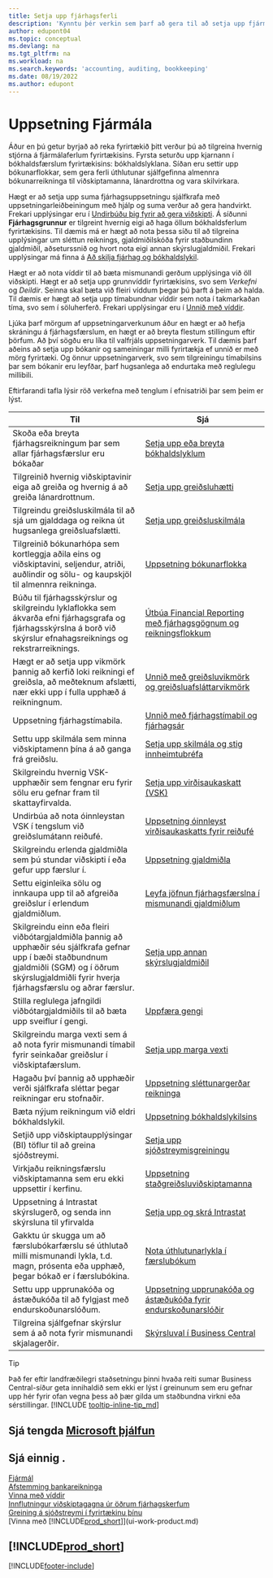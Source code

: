 ```yaml
---
title: Setja upp fjárhagsferli
description: 'Kynntu þér verkin sem þarf að gera til að setja upp fjármál í fyrirtækinu sem hentar öllum þínum þörfum tengdum bókhaldi, endurskoðun eða bókunum.'
author: edupont04
ms.topic: conceptual
ms.devlang: na
ms.tgt_pltfrm: na
ms.workload: na
ms.search.keywords: 'accounting, auditing, bookkeeping'
ms.date: 08/19/2022
ms.author: edupont
---
```

# <a name="setting-up-finance" />Uppsetning Fjármála

Áður en þú getur byrjað að reka fyrirtækið þitt verður þú að tilgreina hvernig stjórna á fjármálaferlum fyrirtækisins. Fyrsta seturðu upp kjarnann í bókhaldsfærslum fyrirtækisins: bókhaldslyklana. Síðan eru settir upp bókunarflokkar, sem gera ferli úthlutunar sjálfgefinna almennra bókunarreikninga til viðskiptamanna, lánardrottna og vara skilvirkara.

Hægt er að setja upp suma fjárhagsuppsetningu sjálfkrafa með uppsetningarleiðbeiningum með hjálp og suma verður að gera handvirkt. Frekari upplýsingar eru í [Undirbúðu þig fyrir að gera viðskipti](ui-get-ready-business.md). Á síðunni **Fjárhagsgrunnur** er tilgreint hvernig eigi að haga öllum bókhaldsferlum fyrirtækisins. Til dæmis má er hægt að nota þessa síðu til að tilgreina upplýsingar um sléttun reiknings, gjaldmiðilskóða fyrir staðbundinn gjaldmiðil, aðseturssnið og hvort nota eigi annan skýrslugjaldmiðil. Frekari upplýsingar má finna á [Að skilja fjárhag og bókhaldslykil](finance-general-ledger.md).  

Hægt er að nota víddir til að bæta mismunandi gerðum upplýsinga við öll viðskipti. Hægt er að setja upp grunnvíddir fyrirtækisins, svo sem *Verkefni* og *Deildir*. Seinna skal bæta við fleiri víddum þegar þú þarft á þeim að halda. Til dæmis er hægt að setja upp tímabundnar víddir sem nota í takmarkaðan tíma, svo sem í söluherferð. Frekari upplýsingar eru í [Unnið með víddir](finance-dimensions.md).

Ljúka þarf mörgum af uppsetningarverkunum áður en hægt er að hefja skráningu á fjárhagsfærslum, en hægt er að breyta flestum stillingum eftir þörfum. Að því sögðu eru líka til valfrjáls uppsetningarverk. Til dæmis þarf aðeins að setja upp bókanir og sameiningar milli fyrirtækja ef unnið er með mörg fyrirtæki. Og önnur uppsetningarverk, svo sem tilgreiningu tímabilsins þar sem bókanir eru leyfðar, þarf hugsanlega að endurtaka með reglulegu millibili.  

Eftirfarandi tafla lýsir röð verkefna með tenglum í efnisatriði þar sem þeim er lýst.

| Til | Sjá |
| --- | --- |
|Skoða eða breyta fjárhagsreikningum þar sem allar fjárhagsfærslur eru bókaðar|[Setja upp eða breyta bókhaldslyklum](finance-setup-chart-accounts.md)|
| Tilgreinið hvernig viðskiptavinir eiga að greiða og hvernig á að greiða lánardrottnum. |[Setja upp greiðsluhætti](finance-payment-methods.md) |
| Tilgreindu greiðsluskilmála til að sjá um gjalddaga og reikna út hugsanlega greiðsluafslætti.|[Setja upp greiðsluskilmála](finance-payment-terms.md) |
| Tilgreinið bókunarhópa sem kortleggja aðila eins og viðskiptavini, seljendur, atriði, auðlindir og sölu- og kaupskjöl til almennra reikninga. |[Uppsetning bókunarflokka](finance-posting-groups.md)|
|Búðu til fjárhagsskýrslur og skilgreindu lyklaflokka sem ákvarða efni fjárhagsgrafa og fjárhagsskýrslna á borð við skýrslur efnahagsreiknings og rekstrarreiknings.|[Útbúa Financial Reporting með fjárhagsgögnum og reikningsflokkum](bi-how-work-account-schedule.md)|
|Hægt er að setja upp vikmörk þannig að kerfið loki reikningi ef greiðsla, að meðteknum afslætti, nær ekki upp í fulla upphæð á reikningnum.|[Unnið með greiðsluvikmörk og greiðsluafsláttarvikmörk](finance-payment-tolerance-and-payment-discount-tolerance.md)|
| Uppsetning fjárhagstímabila. |[Unnið með fjárhagstímabil og fjárhagsár](finance-accounting-periods-and-fiscal-years.md) |
|Settu upp skilmála sem minna viðskiptamenn þína á að ganga frá greiðslu.|[Setja upp skilmála og stig innheimtubréfa](finance-setup-reminders.md)|
| Skilgreindu hvernig VSK-upphæðir sem fengnar eru fyrir sölu eru gefnar fram til skattayfirvalda. |[Setja upp virðisaukaskatt (VSK)](finance-setup-vat.md)|
|Undirbúa að nota óinnleystan VSK í tengslum við greiðslumátann reiðufé.|[Uppsetning óinnleyst virðisaukaskatts fyrir reiðufé](finance-setup-unrealized-vat.md)|
|Skilgreindu erlenda gjaldmiðla sem þú stundar viðskipti í eða gefur upp færslur í.|[Uppsetning gjaldmiðla](finance-set-up-currencies.md)|
| Settu eiginleika sölu og innkaupa upp til að afgreiða greiðslur í erlendum gjaldmiðlum.|[Leyfa jöfnun fjárhagsfærslna í mismunandi gjaldmiðlum](finance-how-enable-application-ledger-entries-different-currencies.md)
|Skilgreindu einn eða fleiri viðbótargjaldmiðla þannig að upphæðir séu sjálfkrafa gefnar upp í bæði staðbundnum gjaldmiðli (SGM) og í öðrum skýrslugjaldmiðli fyrir hverja fjárhagsfærslu og aðrar færslur.|[Setja upp annan skýrslugjaldmiðil](finance-how-setup-additional-currencies.md)|
|Stilla reglulega jafngildi viðbótargjaldmiðils til að bæta upp sveiflur í gengi.|[Uppfæra gengi](finance-how-update-currencies.md)|
|Skilgreindu marga vexti sem á að nota fyrir mismunandi tímabil fyrir seinkaðar greiðslur í viðskiptafærslum.|[Setja upp marga vexti](finance-how-to-set-up-multiple-interest-rates.md)|
|Hagaðu því þannig að upphæðir verði sjálfkrafa sléttar þegar reikningar eru stofnaðir.|[Uppsetning sléttunargerðar reikninga](finance-set-up-invoice-rounding.md)|
| Bæta nýjum reikningum við eldri bókhaldslykil. |[Uppsetning bókhaldslykilsins](finance-setup-chart-accounts.md) |
| Setjið upp viðskiptaupplýsingar (BI) töflur til að greina sjóðstreymi. |[Setja upp sjóðstreymisgreiningu](finance-setup-cash-flow-analyses.md) |
|Virkjaðu reikningsfærslu viðskiptamanna sem eru ekki uppsettir í kerfinu.|[Uppsetning staðgreiðsluviðskiptamanna](finance-how-to-set-up-cash-customers.md)|
| Uppsetning á Intrastat skýrslugerð, og senda inn skýrsluna til yfirvalda | [Setja upp og skrá Intrastat](finance-how-setup-report-intrastat.md)|
|Gakktu úr skugga um að færslubókarfærslu sé úthlutað milli mismunandi lykla, t.d. magn, prósenta eða upphæð, þegar bókað er í færslubókina.|[Nota úthlutunarlykla í færslubókum](ui-how-use-allocation-keys-general-journals.md)|
|Settu upp upprunakóða og ástæðukóða til að fylgjast með endurskoðunarslóðum.|[Uppsetning upprunakóða og ástæðukóða fyrir endurskoðunarslóðir](finance-setup-trail-codes.md)|
|Tilgreina sjálfgefnar skýrslur sem á að nota fyrir mismunandi skjalagerðir.|[Skýrsluval í Business Central](across-report-selections.md)|

> [!TIP]
> Það fer eftir landfræðilegri staðsetningu þinni hvaða reiti sumar Business Central-síður geta innihaldið sem ekki er lýst í greinunum sem eru gefnar upp hér fyrir ofan vegna þess að þær gilda um staðbundna virkni eða sérstillingar. [!INCLUDE [tooltip-inline-tip_md](includes/tooltip-inline-tip_md.md)]

## <a name="see-related-microsoft-training" />Sjá tengda [Microsoft þjálfun](/training/paths/set-up-financial-management-dynamics-365-business-central/)

## <a name="see-also" />Sjá einnig .

[Fjármál](finance.md)  
[Afstemming bankareikninga](bank-manage-bank-accounts.md)  
[Vinna með víddir](finance-dimensions.md)  
[Innflutningur viðskiptagagna úr öðrum fjárhagskerfum](across-import-data-configuration-packages.md)  
[Greining á sjóðstreymi í fyrirtækinu þínu](finance-analyze-cash-flow.md)  
[Vinna með [!INCLUDE[prod_short](includes/prod_short.md)]](ui-work-product.md)  

## [!INCLUDE[prod_short](includes/free_trial_md.md)]

[!INCLUDE[footer-include](includes/footer-banner.md)]
